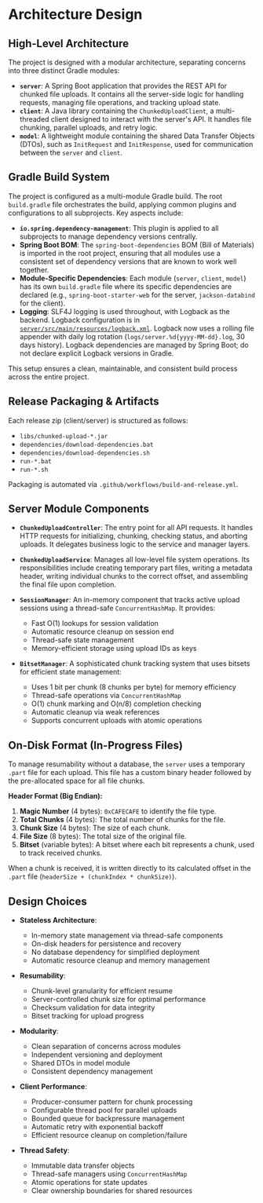 # Architecture Design

## High-Level Architecture

The project is designed with a modular architecture, separating concerns into three distinct Gradle modules:

- **`server`**: A Spring Boot application that provides the REST API for chunked file uploads. It contains all the server-side logic for handling requests, managing file operations, and tracking upload state.
- **`client`**: A Java library containing the `ChunkedUploadClient`, a multi-threaded client designed to interact with the server's API. It handles file chunking, parallel uploads, and retry logic.
- **`model`**: A lightweight module containing the shared Data Transfer Objects (DTOs), such as `InitRequest` and `InitResponse`, used for communication between the `server` and `client`.

## Gradle Build System

The project is configured as a multi-module Gradle build. The root `build.gradle` file orchestrates the build, applying common plugins and configurations to all subprojects. Key aspects include:

- **`io.spring.dependency-management`**: This plugin is applied to all subprojects to manage dependency versions centrally.
- **Spring Boot BOM**: The `spring-boot-dependencies` BOM (Bill of Materials) is imported in the root project, ensuring that all modules use a consistent set of dependency versions that are known to work well together.
- **Module-Specific Dependencies**: Each module (`server`, `client`, `model`) has its own `build.gradle` file where its specific dependencies are declared (e.g., `spring-boot-starter-web` for the server, `jackson-databind` for the client).
- **Logging**: SLF4J logging is used throughout, with Logback as the backend. Logback configuration is in [`server/src/main/resources/logback.xml`](server/src/main/resources/logback.xml:1). Logback now uses a rolling file appender with daily log rotation (`logs/server.%d{yyyy-MM-dd}.log`, 30 days history). Logback dependencies are managed by Spring Boot; do not declare explicit Logback versions in Gradle.

This setup ensures a clean, maintainable, and consistent build process across the entire project.

## Release Packaging & Artifacts

Each release zip (client/server) is structured as follows:
- `libs/chunked-upload-*.jar`
- `dependencies/download-dependencies.bat`
- `dependencies/download-dependencies.sh`
- `run-*.bat`
- `run-*.sh`

Packaging is automated via `.github/workflows/build-and-release.yml`.

## Server Module Components

- **`ChunkedUploadController`**: The entry point for all API requests. It handles HTTP requests for initializing, chunking, checking status, and aborting uploads. It delegates business logic to the service and manager layers.
- **`ChunkedUploadService`**: Manages all low-level file system operations. Its responsibilities include creating temporary part files, writing a metadata header, writing individual chunks to the correct offset, and assembling the final file upon completion.
- **`SessionManager`**: An in-memory component that tracks active upload sessions using a thread-safe `ConcurrentHashMap`. It provides:
  - Fast O(1) lookups for session validation
  - Automatic resource cleanup on session end
  - Thread-safe state management
  - Memory-efficient storage using upload IDs as keys

- **`BitsetManager`**: A sophisticated chunk tracking system that uses bitsets for efficient state management:
  - Uses 1 bit per chunk (8 chunks per byte) for memory efficiency
  - Thread-safe operations via `ConcurrentHashMap`
  - O(1) chunk marking and O(n/8) completion checking
  - Automatic cleanup via weak references
  - Supports concurrent uploads with atomic operations

## On-Disk Format (In-Progress Files)

To manage resumability without a database, the `server` uses a temporary `.part` file for each upload. This file has a custom binary header followed by the pre-allocated space for all file chunks.

**Header Format (Big Endian):**
1.  **Magic Number** (4 bytes): `0xCAFECAFE` to identify the file type.
2.  **Total Chunks** (4 bytes): The total number of chunks for the file.
3.  **Chunk Size** (4 bytes): The size of each chunk.
4.  **File Size** (8 bytes): The total size of the original file.
5.  **Bitset** (variable bytes): A bitset where each bit represents a chunk, used to track received chunks.

When a chunk is received, it is written directly to its calculated offset in the `.part` file (`headerSize + (chunkIndex * chunkSize)`).

## Design Choices

- **Stateless Architecture**:
  - In-memory state management via thread-safe components
  - On-disk headers for persistence and recovery
  - No database dependency for simplified deployment
  - Automatic resource cleanup and memory management

- **Resumability**:
  - Chunk-level granularity for efficient resume
  - Server-controlled chunk size for optimal performance
  - Checksum validation for data integrity
  - Bitset tracking for upload progress

- **Modularity**:
  - Clean separation of concerns across modules
  - Independent versioning and deployment
  - Shared DTOs in model module
  - Consistent dependency management

- **Client Performance**:
  - Producer-consumer pattern for chunk processing
  - Configurable thread pool for parallel uploads
  - Bounded queue for backpressure management
  - Automatic retry with exponential backoff
  - Efficient resource cleanup on completion/failure

- **Thread Safety**:
  - Immutable data transfer objects
  - Thread-safe managers using `ConcurrentHashMap`
  - Atomic operations for state updates
  - Clear ownership boundaries for shared resources
